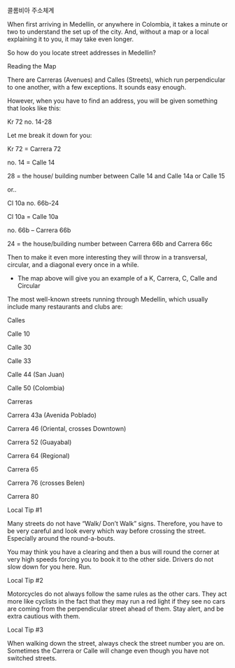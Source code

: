 콜롬비아 주소체계

When first arriving in Medellín, or anywhere in Colombia, it takes a minute or two to understand the set up of the city.  And, without a map or a local explaining it to you, it may take even longer.

So how do you locate street addresses in Medellin?

Reading the Map

There are Carreras (Avenues) and Calles (Streets), which run perpendicular to one another, with a few exceptions.  It sounds easy enough.

However, when you have to find an address, you will be given something that looks like this:

Kr 72 no. 14-28

Let me break it down for you:

Kr 72 = Carrera 72

no. 14 = Calle 14

28 = the house/ building number between Calle 14 and Calle 14a or Calle 15

or..

Cl 10a no. 66b-24

Cl 10a = Calle 10a

no. 66b – Carrera 66b

24 = the house/building number between Carrera 66b and Carrera 66c

Then to make it even more interesting they will throw in a transversal, circular, and a diagonal every once in a while.

* The map above will give you an example of a K, Carrera, C, Calle and Circular

The most well-known streets running through Medellin, which usually include many restaurants and clubs are:

Calles

Calle 10

Calle 30

Calle 33

Calle 44 (San Juan)

Calle 50 (Colombia)

Carreras

Carrera 43a (Avenida Poblado)

Carrera 46 (Oriental, crosses Downtown)

Carrera 52 (Guayabal)

Carrera 64 (Regional)

Carrera 65

Carrera 76 (crosses Belen)

Carrera 80

Local Tip #1

Many streets do not have “Walk/ Don’t Walk” signs.  Therefore, you have to be very careful and look every which way before crossing the street.  Especially around the round-a-bouts.

You may think you have a clearing and then a bus will round the corner at very high speeds forcing you to book it to the other side.  Drivers do not slow down for you here.  Run.

Local Tip #2

Motorcycles do not always follow the same rules as the other cars.  They act more like cyclists in the fact that they may run a red light if they see no cars are coming from the perpendicular street ahead of them.  Stay alert, and be extra cautious with them.

Local Tip #3

When walking down the street, always check the street number you are on.  Sometimes the Carrera or Calle will change even though you have not switched streets.